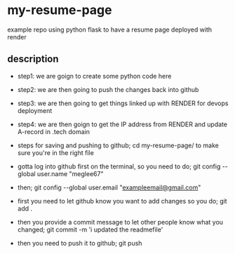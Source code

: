 # my-resume-page
example repo using python flask to have a resume page deployed with render

## description
- step1: we are goign to create some python code here
- step2: we are then going to push the changes back into github
- step3: we are then going to get things linked up with RENDER for devops deployment
- step4: we are then goign to get the IP address from RENDER and update A-record in .tech domain

- steps for saving and pushing to github; cd my-resume-page/ to make sure you're in the right file
- gotta log into github first on the terminal, so you need to do; git config --global user.name "meglee67"
- then; git config --global user.email "exampleemail@gmail.com"
- first you need to let github know you want to add changes so you do; git add . 
- then you provide a commit message to let other people know what you changed; git commit -m 'i updated the readmefile'
- then you need to push it to github; git push